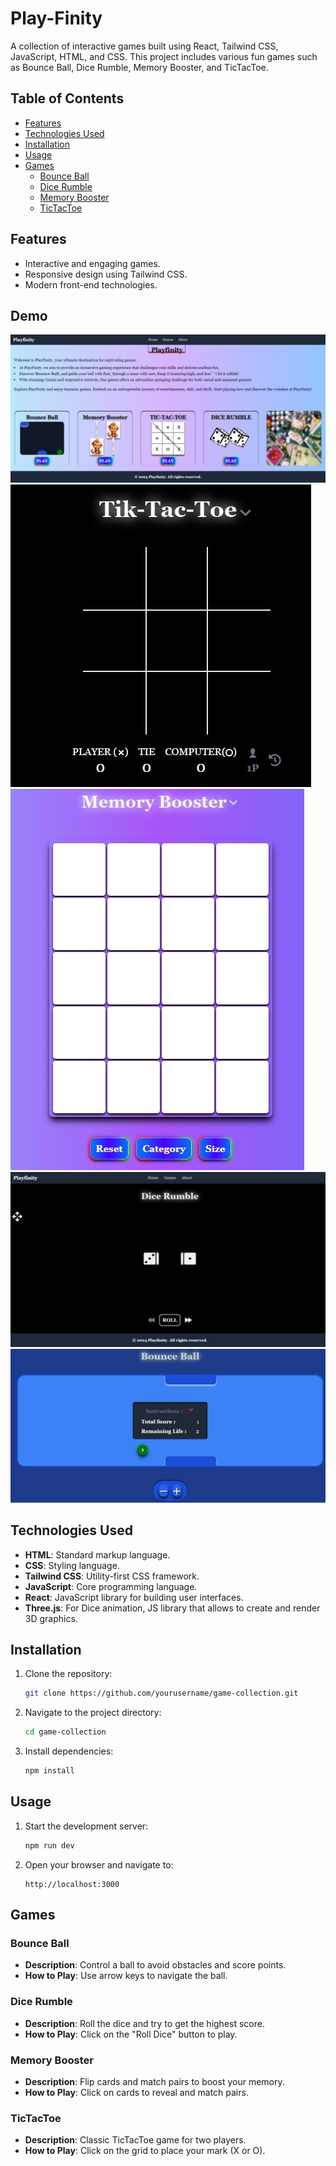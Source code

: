 # Play-Finity

A collection of interactive games built using React, Tailwind CSS, JavaScript, HTML, and CSS. This project includes various fun games such as Bounce Ball, Dice Rumble, Memory Booster, and TicTacToe.

## Table of Contents

- [Features](#features)
- [Technologies Used](#technologies-used)
- [Installation](#installation)
- [Usage](#usage)
- [Games](#games)
  - [Bounce Ball](#bounce-ball)
  - [Dice Rumble](#dice-rumble)
  - [Memory Booster](#memory-booster)
  - [TicTacToe](#tictactoe)

## Features

- Interactive and engaging games.
- Responsive design using Tailwind CSS.
- Modern front-end technologies.

## Demo

![Screenshot 0](./src/Demo/HomePage.jpeg)
![Screenshot 1](./src/Demo/Tik-Tac-Toe.jpeg)
![Screenshot 2](./src/Demo/Memory%20Booster.jpeg)
![Screenshot 3](./src/Demo/Dice%20Rumble.jpeg)
![Screenshot 4](./src/Demo/Bounce%20Ball.jpeg)

## Technologies Used

- **HTML**: Standard markup language.
- **CSS**: Styling language.
- **Tailwind CSS**: Utility-first CSS framework.
- **JavaScript**: Core programming language.
- **React**: JavaScript library for building user interfaces.
- **Three.js**: For Dice animation, JS library that allows to create and render 3D graphics.

## Installation

1. Clone the repository:
   ```bash
   git clone https://github.com/yourusername/game-collection.git
   ```
2. Navigate to the project directory:
   ```bash
   cd game-collection
   ```
3. Install dependencies:
   ```bash
   npm install
   ```

## Usage

1. Start the development server:
   ```bash
   npm run dev
   ```
2. Open your browser and navigate to:
   ```
   http://localhost:3000
   ```

## Games

### Bounce Ball

- **Description**: Control a ball to avoid obstacles and score points.
- **How to Play**: Use arrow keys to navigate the ball.

### Dice Rumble

- **Description**: Roll the dice and try to get the highest score.
- **How to Play**: Click on the "Roll Dice" button to play.

### Memory Booster

- **Description**: Flip cards and match pairs to boost your memory.
- **How to Play**: Click on cards to reveal and match pairs.

### TicTacToe

- **Description**: Classic TicTacToe game for two players.
- **How to Play**: Click on the grid to place your mark (X or O).
